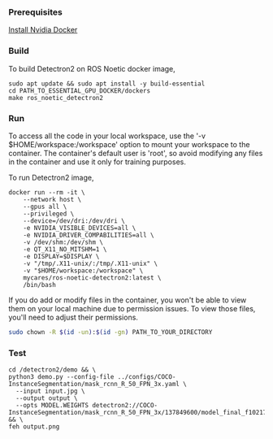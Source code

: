 ### Prerequisites
[Install Nvidia Docker](https://github.com/UoA-CARES/essential-gpu-docker/blob/main/ADMINISTRATOR.md#install-nvidia-docker)

### Build
To build Detectron2 on ROS Noetic docker image, 
```
sudo apt update && sudo apt install -y build-essential
cd PATH_TO_ESSENTIAL_GPU_DOCKER/dockers
make ros_noetic_detectron2
```

### Run
To access all the code in your local workspace, use the '-v $HOME/workspace:/workspace' option to mount your workspace to the container. The container's default user is 'root', so avoid modifying any files in the container and use it only for training purposes.

To run Detectron2 image, 
```
docker run --rm -it \
    --network host \
    --gpus all \
    --privileged \
    --device=/dev/dri:/dev/dri \
    -e NVIDIA_VISIBLE_DEVICES=all \
    -e NVIDIA_DRIVER_COMPABILITIES=all \
    -v /dev/shm:/dev/shm \
    -e QT_X11_NO_MITSHM=1 \
    -e DISPLAY=$DISPLAY \
    -v "/tmp/.X11-unix/:/tmp/.X11-unix" \
    -v "$HOME/workspace:/workspace" \
    mycares/ros-noetic-detectron2:latest \
    /bin/bash
```

If you do add or modify files in the container, you won't be able to view them on your local machine due to permission issues. To view those files, you'll need to adjust their permissions.
```bash
sudo chown -R $(id -un):$(id -gn) PATH_TO_YOUR_DIRECTORY
```

### Test

```
cd /detectron2/demo && \
python3 demo.py --config-file ../configs/COCO-InstanceSegmentation/mask_rcnn_R_50_FPN_3x.yaml \
  --input input.jpg \
  --output output \
  --opts MODEL.WEIGHTS detectron2://COCO-InstanceSegmentation/mask_rcnn_R_50_FPN_3x/137849600/model_final_f10217.pkl && \
feh output.png
```